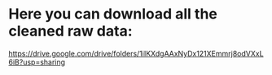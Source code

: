 # Here you can download all the cleaned raw data:

https://drive.google.com/drive/folders/1iIKXdgAAxNyDx121XEmmrj8odVXxL6iB?usp=sharing 
